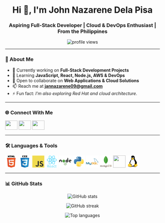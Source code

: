 <h1 align="center">Hi 👋, I'm John Nazarene Dela Pisa</h1>
<h3 align="center">Aspiring Full-Stack Developer | Cloud & DevOps Enthusiast | From the Philippines</h3>

<p align="center">
  <img src="https://komarev.com/ghpvc/?username=jannazarene09&label=Profile%20views&color=0e75b6&style=flat" alt="profile views" />
</p>

---

### 🚀 About Me
- 🔭 Currently working on **Full-Stack Development Projects**
- 🌱 Learning **JavaScript, React, Node.js, AWS & DevOps**
- 👯 Open to collaborate on **Web Applications & Cloud Solutions**
- 📫 Reach me at **[jannazarene09@gmail.com](mailto:jannazarene09@gmail.com)**
- ⚡ Fun fact: *I’m also exploring Red Hat and cloud architecture.*

---

### 🌐 Connect With Me
<p align="left">
  <a href="https://linkedin.com/in/jannazarene" target="blank"><img src="https://raw.githubusercontent.com/rahuldkjain/github-profile-readme-generator/master/src/images/icons/Social/linked-in-alt.svg" height="30" width="40" /></a>
  <a href="https://twitter.com/xcszan" target="blank"><img src="https://raw.githubusercontent.com/rahuldkjain/github-profile-readme-generator/master/src/images/icons/Social/twitter.svg" height="30" width="40" /></a>
  <a href="https://instagram.com/nazarenexcsz" target="blank"><img src="https://raw.githubusercontent.com/rahuldkjain/github-profile-readme-generator/master/src/images/icons/Social/instagram.svg" height="30" width="40" /></a>
</p>

---

### 🛠️ Languages & Tools
<p>
  <img src="https://raw.githubusercontent.com/devicons/devicon/master/icons/html5/html5-original-wordmark.svg" width="40" height="40"/>
  <img src="https://raw.githubusercontent.com/devicons/devicon/master/icons/css3/css3-original-wordmark.svg" width="40" height="40"/>
  <img src="https://raw.githubusercontent.com/devicons/devicon/master/icons/javascript/javascript-original.svg" width="40" height="40"/>
  <img src="https://raw.githubusercontent.com/devicons/devicon/master/icons/react/react-original-wordmark.svg" width="40" height="40"/>
  <img src="https://raw.githubusercontent.com/devicons/devicon/master/icons/nodejs/nodejs-original-wordmark.svg" width="40" height="40"/>
  <img src="https://raw.githubusercontent.com/devicons/devicon/master/icons/python/python-original.svg" width="40" height="40"/>
  <img src="https://raw.githubusercontent.com/devicons/devicon/master/icons/mysql/mysql-original-wordmark.svg" width="40" height="40"/>
  <img src="https://raw.githubusercontent.com/devicons/devicon/master/icons/mongodb/mongodb-original-wordmark.svg" width="40" height="40"/>
  <img src="https://raw.githubusercontent.com/devicons/devicon/master/icons/aws/aws-original.svg" width="40" height="40"/>
  <img src="https://raw.githubusercontent.com/devicons/devicon/master/icons/linux/linux-original.svg" width="40" height="40"/>
</p>

---

### 📊 GitHub Stats
<p align="center">
  <img src="https://github-readme-stats.vercel.app/api?username=yulose9&show_icons=true&theme=tokyonight" alt="GitHub stats" />
</p>
<p align="center">
  <img src="https://github-readme-streak-stats.herokuapp.com/?user=yulose9&theme=tokyonight" alt="GitHub streak" />
</p>
<p align="center">
  <img src="https://github-readme-stats.vercel.app/api/top-langs?username=yulose9&layout=compact&theme=tokyonight" alt="Top languages" />
</p>
